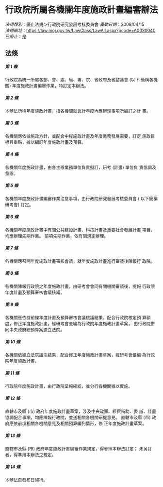 # 行政院所屬各機關年度施政計畫編審辦法

*法規類別*：廢止法規＞行政院研究發展考核委員會
*異動日期*：2009/04/15  
*法規網址*：https://law.moj.gov.tw/LawClass/LawAll.aspx?pcode=A0030040
*已廢止*：是


## 法條
##### 第 1 條
行政院為統一所屬各部、會、處、局、署、院、省政府及省諮議會 (以下
簡稱各機關) 年度施政計畫編審作業，特訂定本辦法。

##### 第 2 條
本辦法所稱年度施政計畫，指各機關就會計年度內應辦理事項所編訂之計
畫。

##### 第 3 條
各機關應依據施政方針，並配合中程施政計畫及年度業務發展需要，訂定
施政目標與重點，據以編訂年度施政計畫及預算。

##### 第 4 條
各機關年度施政計畫，由各主辦業務單位負責擬訂，研考 (計畫) 單位負
責協調及彙辦。

##### 第 5 條
各機關年度施政計畫編審作業注意事項，由行政院研究發展考核委員會 (
以下簡稱研考會) 訂定。

##### 第 6 條
各機關年度施政計畫中有關公共建設計畫、科技計畫及重要社會發展計畫
項目，均應辦理先期作業。
前項先期作業，依有關規定辦理。

##### 第 7 條
各機關應召開年度施政計畫審核會議，就年度施政計畫進行審議後陳報行
政院。

##### 第 8 條
各機關陳報行政院之年度施政計畫，由研考會會同有關機關審議後，提報
行政院年度計畫及預算審核會議核議。

##### 第 9 條
各機關應依據前條年度計畫及預算審核會議核議結果，配合行政院核定預
算額度，修正年度施政計畫，經研考會彙編為行政院年度施政計畫草案，
由行政院併同中央政府總預算案送立法院。

##### 第 10 條
各機關依據立法院議決結果，配合修正年度施政計畫草案，經研考會彙編
為行政院年度施政計畫。

##### 第 11 條
行政院年度施政計畫，由行政院呈報總統，並分行各機關據以實施。

##### 第 12 條
直轄市及縣 (市) 政府年度施政計畫草案，涉及中央政策、經費補助、委
辦、計畫協調配合事項，均應陳報行政院，並送相關各機關研提意見。
直轄市及縣 (市) 政府應依前項相關各機關意見及相關預算編列情形，修
正年度施政計畫草案。

##### 第 13 條
直轄市及縣 (市) 政府年度施政計畫編審作業規定，得參照本辦法訂定；
未另訂者，得準用本辦法之規定。

##### 第 14 條
本辦法自發布日施行。


